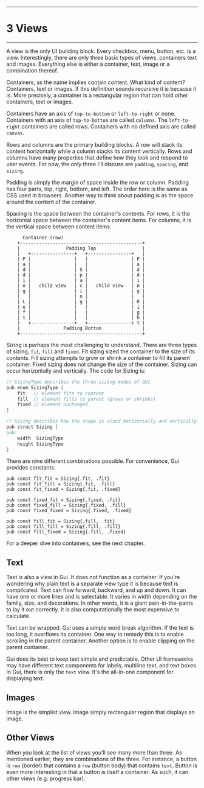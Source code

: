 ----------
# 3 Views
----------

A view is the only UI building block. Every checkbox, menu, button, etc.
is a view. Interestingly, there are only three basic types of views,
containers text and images. Everything else is either a container, text,
image or a combination thereof.

Containers, as the name implies contain content. What kind of content?
Containers, text or images. If this definition sounds recursive it is
because it is. More precisely, a container is a rectangular region that
can hold other containers, text or images.

Containers have an axis of `top-to-bottom` or `left-to-right` or none.
Containers with an axis of `top-to-bottom` are called `columns`. The
`left-to-right` containers are called rows. Containers with no defined
axis are called `canvas`.

Rows and columns are the primary building blocks. A row will stack its
content horizontally while a column stacks its content vertically. Rows
and columns have many properties that define how they look and respond
to user events. For now, the only three I\'ll discuss are `padding`,
`spacing`, and `sizing`.

Padding is simply the margin of space inside the row or column. Padding
has four parts, top, right, bottom, and left. The order here is the same
as CSS used in browsers. Another way to think about padding is as the
space around the content of the container.

Spacing is the space between the container\'s contents. For rows, it is
the horizontal space between the container\'s content items. For
columns, it is the vertical space between content items.

```
      Container (row)
    +---------------------------------------------+
    |                 Padding Top                 |
    |   +----------------+   +----------------+   |
    | P |                |   |                | P |
    | a |                |   |                | a |
    | d |                | S |                | d |
    | d |                | p |                | d |
    | i |                | a |                | i |
    | n |   child view   | c |   child view   | n |
    | g |                | i |                | g |
    |   |                | n |                |   |
    | L |                | g |                | R |
    | e |                |   |                | i |
    | f |                |   |                | g |
    | t |                |   |                | h |
    |   +----------------+   +----------------+ t |
    |                Padding Bottom               |
    +---------------------------------------------+
```

Sizing is perhaps the most challenging to understand. There are three
types of sizing, `fit`, `fill` and `fixed`. Fit sizing sized the
container to the size of its contents. Fill sizing attempts to grow or
shrink a container to fill its parent container. Fixed sizing does not
change the size of the container. Sizing can occur horizontally and
vertically. The code for Sizing is:

``` v
// SizingType describes the three sizing modes of GUI
pub enum SizingType {
    fit   // element fits to content
    fill  // element fills to parent (grows or shrinks)
    fixed // element unchanged
}

// Sizing describes how the shape is sized horizontally and vertically.
pub struct Sizing {
pub:
    width  SizingType
    height SizingType
}
```

There are nine different combinations possible. For convenience, Gui
provides constants:

    pub const fit_fit = Sizing{.fit, .fit}
    pub const fit_fill = Sizing{.fit, .fill}
    pub const fit_fixed = Sizing{.fit, .fixed}

    pub const fixed_fit = Sizing{.fixed, .fit}
    pub const fixed_fill = Sizing{.fixed, .fill}
    pub const fixed_fixed = Sizing{.fixed, .fixed}

    pub const fill_fit = Sizing{.fill, .fit}
    pub const fill_fill = Sizing{.fill, .fill}
    pub const fill_fixed = Sizing{.fill, .fixed}

For a deeper dive into containers, see the next chapter.

## Text

Text is also a view in Gui. It does not function as a container. If
you\'re wondering why plain text is a separate view type it is because
text is complicated. Text can flow forward, backward, and up and down.
It can have one or more lines and is selectable. It varies in width
depending on the family, size, and decorations. In other words, it is a
giant pain-in-the-pants to lay it out correctly. It is also
computationally the most expensive to calculate.

Text can be wrapped. Gui uses a simple word break algorithm. If the text
is too long, it overflows its container. One way to remedy this is to
enable scrolling in the parent container. Another option is to enable
clipping on the parent container.

Gui does its best to keep text simple and predictable. Other UI
frameworks may have different text components for labels, multiline
text, and text boxes. In Gui, there is only the `text` view. It\'s the
all-in-one component for displaying text.

## Images

Image is the simplist view. Image simply rectangular region that
displays an image.

## Other Views

When you look at the list of views you\'ll see many more than three. As
mentioned earlier, they are combinations of the three. For instance, a
button is `row` (border) that contains a `row` (button body) that
contains `text`. Button is even more interesting in that a button is
itself a container. As such, it can other views (e.g. progress bar).
